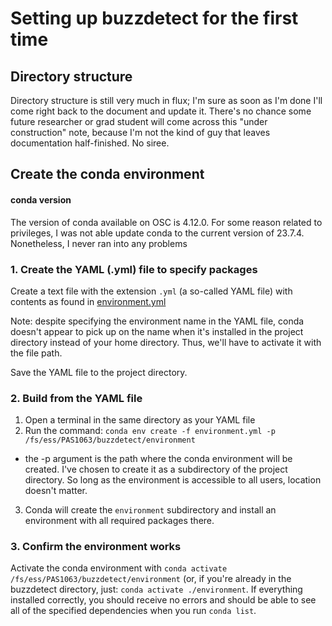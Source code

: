 # Setting up buzzdetect for the first time

## Directory structure
Directory structure is still very much in flux; I'm sure as soon as I'm done I'll come right back to the document and update it. There's no chance some future researcher or grad student will come across this "under construction" note, because I'm not the kind of guy that leaves documentation half-finished. No siree.

## Create the conda environment
#### conda version
The version of conda available on OSC is 4.12.0. For some reason related to privileges, I was not able update conda to the current version of 23.7.4. Nonetheless, I never ran into any problems

### 1. Create the YAML (.yml) file to specify packages
Create a text file with the extension `.yml` (a so-called YAML file) with contents as found in [environment.yml](https://github.com/OSU-Bee-Lab/BuzzDetect/blob/main/environment.yml)

Note: despite specifying the environment name in the YAML file, conda doesn't appear to pick up on the name when it's installed in the project directory instead of your home directory. Thus, we'll have to activate it with the file path.

Save the YAML file to the project directory.

### 2. Build from the YAML file
1. Open a terminal in the same directory as your YAML file
2. Run the command: `conda env create -f environment.yml -p /fs/ess/PAS1063/buzzdetect/environment`
  - the -p argument is the path where the conda environment will be created. I've chosen to create it as a subdirectory of the project directory. So long as the environment is accessible to all users, location doesn't matter.
3. Conda will create the `environment` subdirectory and install an environment with all required packages there.

### 3. Confirm the environment works
Activate the conda environment with `conda activate /fs/ess/PAS1063/buzzdetect/environment` (or, if you're already in the buzzdetect directory, just: `conda activate ./environment`. If everything installed correctly, you should receive no errors and should be able to see all of the specified dependencies when you run `conda list`.
